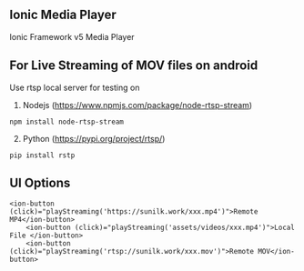## Ionic Media Player
Ionic Framework v5 Media Player 

## For Live Streaming of MOV files on android 
Use rtsp local server for testing on 

1. Nodejs (https://www.npmjs.com/package/node-rtsp-stream)

```
npm install node-rtsp-stream
```

2. Python (https://pypi.org/project/rtsp/)

```
pip install rstp
```

## UI Options

```
<ion-button (click)="playStreaming('https://sunilk.work/xxx.mp4')">Remote MP4</ion-button>
    <ion-button (click)="playStreaming('assets/videos/xxx.mp4')">Local File </ion-button>
    <ion-button (click)="playStreaming('rtsp://sunilk.work/xxx.mov')">Remote MOV</ion-button>
```



